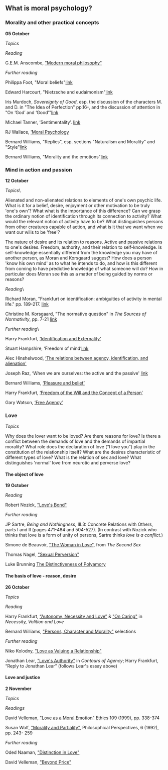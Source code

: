 
## What is moral psychology?

### Morality and other practical concepts

**05 October**

*Topics*


*Reading*

G.E.M. Anscombe, ["Modern moral philosophy"](https://www.dropbox.com/s/i3iqx4cy2o9cm8k/Anscombe%20-%20Modern_Moral_Philosophy.pdf?dl=0)


*Further reading*

Philippa Foot, "Moral beliefs"[link](https://www.dropbox.com/s/syecfcdyd7teiql/Foot_Moral_Beliefs.pdf?dl=0)

Edward Harcourt, "Nietzsche and eudaimonism"[link](https://www.dropbox.com/s/5kq5mnfdbsoitm9/Nietzsche_and_Eudaemonism.pdf?dl=0)

Iris Murdoch, *Sovereignty of Good*, esp.
the discussion of the characters M. and D. in "The Idea of Perfection" pp.16-, and the discussion of attention in "On ‘God’ and ‘Good’"[link](https://www.dropbox.com/s/dsxabeu2pms50qo/murdoch-good.pdf?dl=0)

Michael Tanner, ‘Sentimentality’. [link](https://www.dropbox.com/s/35kmaybpua1s3va/4544903.pdf?dl=0)

<!-- Jonathan Lear, 'Psychoanalysis and the Idea of a Moral Psychology: Memorial to Bernard Williams Philosophy'. -->

RJ Wallace, ['Moral Psychology](https://www.dropbox.com/s/h4hsgmkx5megpy5/wallace-moralpsychology-handbook.pdf?dl=0)

Bernard Williams, "Replies", esp. sections "Naturalism and Morality" and "Style"[link](https://www.dropbox.com/s/eskthks2rhdvfnf/Williams%20-%20Replies%20in%20World_Mind_Ethics.pdf?dl=0)

Bernard Williams, "Morality and the emotions"[link](https://www.dropbox.com/s/b3mu2xhxo6i4xeu/Williams%20-%20Morality%20and%20the%20Emotions.pdf?dl=0)

<!-- Richard Wollheim, ‘The good self and the bad self' in *The mind and its depths* [link]() -->


### Mind in action and passion

**12 October**

*Topics*\

Alienated and non-alienated relations to elements of one's own psychic life. What is it for a belief, desire, enjoyment or other motivation to be truly 'one's own'? What what is the importance of this difference? Can we grasp the ordinary notion of identification through its connection to activity? What would the relevant notion of activity have to be? What distinguishes persons from other creatures capable of action, and what is it that we want when we want our wills to be 'free'? 

The nature of desire and its relation to reasons. Active and passive relations to one's desires. Freedom, authority, and their relation to self-knowledge. Is self-knowledge essentially different from the knowledge you may have of another person, as Moran and Korsgaard suggest? How does a person 'know his own mind' as to what he intends to do, and how is this different from coming to have predictive knowledge of what someone will do? How in particular does Moran see this as a matter of being guided by norms or reasons?


*Reading*\

Richard Moran, "Frankfurt on identification: ambiguities of activity in mental life." pp. 189-217. [link](https://www.dropbox.com/s/y0x961osh0owbut/Moran-Frankfurt-Ambiguities.pdf?dl=0)

Christine M. Korsgaard, "The normative question" in *The Sources of Normativity*, pp. 7-21 [link](https://www.dropbox.com/s/h5ic8klzkq7xudl/Christine%20M.%20Korsgaard%20The%20Sources%20of%20Normativity%20%201996.pdf?dl=0)


*Further reading*\

Harry Frankfurt, [‘Identification and Externality’](https://www.dropbox.com/s/fxwmflv6n25u9zs/Identification_and_externality%20copy.pdf?dl=0)

Stuart Hampshire, ‘Freedom of mind’[link](https://www.dropbox.com/s/88ckc9of3ax9o5z/Freedom%20of%20Mind--Stuart%20Hampshire-1965.pdf?dl=0)

Alec Hinshelwood, [‘The relations between agency, identification, and alienation'](https://www.dropbox.com/s/7gtlbymaejfham7/hinshelwood-agency-identification-alienation.pdf?dl=0)

Joseph Raz, ‘When we are ourselves: the active and the passive' [link](https://www.dropbox.com/s/qvji0j41zczoe1a/raz-active-passive.pdf?dl=0)

Bernard Williams, [‘Pleasure and belief’](https://www.dropbox.com/s/ycy35sg9x3hi5gg/williams-pleasure-belief.pdf?dl=0)

Harry Frankfurt, [‘Freedom of the Will and the Concept of a Person’](https://www.dropbox.com/s/vxka9anoqc2jamh/frankfurt-person.pdf?dl=0)

Gary Watson, [‘Free Agency’](https://www.dropbox.com/s/t7xi0l24zgnyug3/watson%20free%20agency%202024703.pdf?dl=0)

<!-- William James, "What is an emotion?"[link](https://www.dropbox.com/s/f3i2rtaj7g7gh86/2_James_1884_WhatisanEmotion%20copy.pdf?dl=0)

Alexandra Newton, "Kant on animal and human pleasure"[link](https://www.dropbox.com/s/d30yj9y1z41xjfk/Newton_Kant_on_Animal_and_Human_Pleasure.pdf?dl=0) -->



### Love

*Topics*

Why does the lover want to be loved? Are there reasons for love? Is there a conflict between the demands of love and the demands of impartial morality? What role does the declaration of love (“I love you”) play in the constitution of the relationship itself? What are the desires characteristic of different types of love? What is the relation of sex and love? What distinguishes 'normal' love from neurotic and perverse love?

#### The object of love

**19 October**

*Reading*

Robert Nozick, ["Love's Bond"](https://www.dropbox.com/s/h1bjlc5ipt66iu6/Nozick%20-%20Loves%20Bond.pdf?dl=0)


*Further reading*

JP Sartre, *Being and Nothingness*, III.3: Concrete Relations with Others, parts I and II (pages 471-484 and 504-527). (In contrast with Nozick who thinks that love is a form of unity of persons, Sartre thinks *love is a conflict*.)

  <!-- - The paradoxes of love as the desire for possession, on the one hand, and love as the desire to be recognized and loved by a being essentially free, hence beyond one's possession. How are certain forms of love and desire inherently self-defeating, and what forms of desire may avoid this? Sadism and the failure of desire.* -->

Simone de Beauvoir, ["The Woman in Love"](https://www.dropbox.com/s/7melpw8of8gb28a/Beauvoir%20The%20Worman%20in%20Love.pdf?dl=0), from *The Second Sex*

Thomas Nagel, ["Sexual Perversion"](https://www.dropbox.com/s/hc7jilyjo8km0l6/Nagel%20-%20Sexual%20Perversion.pdf?dl=0)

Luke Brunning [The Distinctiveness of Polyamory](https://www.dropbox.com/s/6ayv41ex55lha09/Brunning%20-%20Polyamory.pdf?dl=0)

<!-- Roland Barthes, Lovers Discourse

Derrida, on the who and the what

Plato, Symposium -->



#### The basis of love - reason, desire

**26 October**

*Topics*

<!-- If Moran is right that we are to understand the relevant notion of identification and autonomy though the connection to reasons and justification, specifically in self-conscious deliberation, then what are we to make of the sort of connection or dependence or relation to another called love? To be mine or to identify with such desire must I understand it at the very least to be open to rational assessment? -->


*Reading*

Harry Frankfurt, [“Autonomy, Necessity and Love”](https://www.dropbox.com/s/aax64n7yqa3x7pj/Frankfurt%20-%20Autonomy_Necessity_Love.pdf?dl=0) & ["On Caring"](https://www.dropbox.com/s/s7bz5qand39dnpd/Frankfurt%20-%20On%20Caring.pdf?dl=0) in *Necessity, Volition and Love*

Bernard Williams, ["Persons, Character and Morality"](https://www.dropbox.com/s/83ucsxo9kyu6mbk/Williams%20-%20Persons%20Character%20Morality.pdf?dl=0) selections


*Further reading*

Niko Kolodny, ["Love as Valuing a Relationship"](https://github.com/UCL-PHIL/3097/blob/gh-pages/readings/Kolodny%20-%20Love%20Relationship.pdf?raw=true)

Jonathan Lear, ["Love's Authority"](https://github.com/UCL-PHIL/3097/blob/gh-pages/readings/Lear%20-%20Love's%20Authority.pdf?raw=true) in *Contours of Agency*; Harry Frankfurt, “Reply to Jonathan Lear” (follows Lear's essay above)


#### Love and justice

**2 November**

*Topics*


*Readings*

David Velleman, ["Love as a Moral Emotion"](https://www.dropbox.com/s/64k6dgkqzz2vef5/Velleman%20-%20Love%20as%20a%20Moral%20Emotion.pdf?dl=0) Ethics 109 (1999), pp. 338-374

Susan Wolf, ["Morality and Partiality"](https://www.dropbox.com/s/ycr2coivzncw3l5/Wolf%20-%20Partiality%20Morality.pdf?dl=0), Philosophical Perspectives, 6 (1992), pp. 243- 259


*Further reading*

Oded Naaman, ["Distinction in Love"](https://github.com/UCL-PHIL/3097/blob/gh-pages/readings/Naaman%20-%20Distinction%20in%20Love.pdf?raw=true)

David Velleman, ["Beyond Price"](https://github.com/UCL-PHIL/3097/blob/gh-pages/readings/Velleman%20-%20Beyond%20Price.pdf?raw=true)



<!-- [Handout on Velleman](https://github.com/UCL-PHIL/3097/blob/gh-pages/handouts/Velleman%20-%20Love%20Moral%20Emotion_HO.pdf?raw=true) -->

<!-- 
### November 3 - Grief

#### Topics

Does failure to experience grief at the death of someone close show lack of love? Is grief a disease? Can grief and depression be distinguished? Is it ever fitting to be depressed? Does grief serve a purpose? Does mourning? Is there any reason (justification) for the way in which grief tends to dissipate over time?

#### Reading

Berislav Marušić, ["Do Reasons Expire" (ms)](https://github.com/UCL-PHIL/3097/blob/gh-pages/readings/BeriMa%20-%20Do%20Reasons%20Expire.pdf?raw=true)

##### Further reading

Stephen Wilkinson, [“Is ‘Normal Grief’ a Mental Disorder?"](https://github.com/UCL-PHIL/3097/blob/gh-pages/readings/Wilkinson%20-%20Normer%20Grief%20Mental%20Disorder.pdf?raw=true)

Freud, ["Mourning and Melancholia"](https://github.com/UCL-PHIL/3097/blob/gh-pages/readings/Freud%20-%20Mourning%20Melancholia.pdf?raw=true) (l9l7), Standard Edition, XIV, pp. 239-258.

Gustafson, Donald ["Grief"](https://github.com/UCL-PHIL/3097/blob/gh-pages/readings/Gustafson%20-%20Grief.pdf?raw=true)

Lear, "Mourning and moral psychology", Psychoanalytic Psychology 2014, Vol. 31, No. 4, 470–481 http://dx.doi.org/10.1037/a0038064

Martha Nussbaum, [*Upheavals of Thought*](https://github.com/UCL-PHIL/3097/blob/gh-pages/readings/Nussbaum%20Upheav%20Thought%202.pdf?raw=true), "Humans and Other Animals", ch. 2

[*Upheavals of Thought*](https://github.com/UCL-PHIL/3097/blob/gh-pages/readings/Nussbaum%20Upheav%20Thought%203.pdf?raw=true) ch. 3

Kathleen Higgins, ["Love and Death"](https://github.com/UCL-PHIL/3097/blob/gh-pages/readings/Higgins%20-%20Love%20and%20Death.pdf?raw=true)

Cholbi,["Grief's Rationality, Backward and Forward"](https://github.com/UCL-PHIL/3097/blob/gh-pages/readings/Cholbi-2016-Philosophy_and_Phenomenological_Research.pdf?raw=true)


Film: Lars von Trier, *Melancholia*


### November 10 - Reading week

The perfect time to write a formative essay! Aim for 3-5 pages.


### November 17 - Anger

What is anger? How are we to understand the nature of anger? Is it distinct from hatred, vengefulness, resentment and the like? How is anger linked to taking revenge? Why do we feel anger? How if at all is anger linked to self-esteem? Does it express low self-esteem, for example? How related to honor? Does anger reveal anything about our dependnece on others? Is it ever permissible to feel and express anger? Would a good person be angry in certain circumstances? If it is sometimes right to be angry, what could explain why and when one should cease to be angry?

#### Reading

Nussbaum, ["Anger: Weakness, Payback, Down-Ranking" and "Emotions and Upheavals of Thought"](https://github.com/UCL-PHIL/3097/blob/gh-pages/readings/Nussbaum%20-%20Anger%20ch2%20and%20Appendix%20A.pdf?raw=true) in her *Anger and Forgiveness*

Amia Srinivasan, ["The Aptness of Anger" (ms)](https://github.com/UCL-PHIL/3097/blob/gh-pages/readings/AmiaS%20-%20Aptness-of-Anger.pdf?raw=true)


##### Further reading

Chrales Griswold, ["The Nature and Ethics of Vengful Anger"](https://github.com/UCL-PHIL/3097/blob/gh-pages/readings/Griswold%20-%20Vengful%20Anger.pdf?raw=true)

Marilyn Frye, “A Note on Anger” in *The Politics of Reality* (pp. 84-94)

Jeffrie Murphy, ["Two Cheers for Vindictiveness"](http://pun.sagepub.com/cgi/content/abstract/2/2/131)

[New Yorker profile of Nussbaum](http://www.newyorker.com/magazine/2016/07/25/martha-nussbaums-moral-philosophies)

Nussbaum in light of the US presidential election: ["Anger, Disgust, Fear: Powerlessness and the Politics of Blame"](http://www.abc.net.au/religion/articles/2016/11/14/4574917.htm)

Srinivasan, ["Would Politics Be Better Off Without Anger?"](https://www.thenation.com/article/a-righteous-fury/), review of Nussbaum in *The Nation*


<!-- • Aristotle, Rhetoric (excerpt).
• Bishop Butler, ‘Upon Resentment’.
Additional readings:
o Seneca, On Anger (excerpt). -->


<!-- 
*Video*\
[Debate between James Baldwin and William F. Buckley](https://www.youtube.com/watch?v=oFeoS41xe7w) on the question: "Is the American Dream at the expense of the American Negro?" Held at Cambridge University, 1965. -->


<!-- 
### November 24 - Forgiveness

#### Topics

#### Reading

Avishai Margalit, ["Forgiving and Forgetting"](https://github.com/UCL-PHIL/3097/blob/gh-pages/readings/Margalit-The%20Ethics%20of%20Memory.pdf?raw=true), in *The Ethics of Memory* pp. 183-210

Hannah Arendt, *The Human Condition* selections



##### Further reading

Lucy Allais, ["Wiping the Slate Clean: The Heart of Forgiveness"](https://github.com/UCL-PHIL/3097/blob/gh-pages/readings/Alias%20-%20Wiping%20Slate%20Clean.pdf?raw=true) Philosophy & Public Affairs, Vol. 36, No. 1 (Winter, 2008), 33-68

Cheshire Calhoun, [“Changing One’s Heart,”](https://github.com/UCL-PHIL/3097/blob/gh-pages/readings/Calhoun%20-%20Changing%20ones%20heart.pdf?raw=true) Ethics 103: 76-96 (1992)

Pamela Hieronymi, “Articulating an Uncompromising Forgiveness,” Philosophy and Phenomenological Research, 62 (3): 529–555 (2001)

Jeffrie Murphy, “Forgiveness and Resentment” from Forgiveness and Mercy, Cambridge: Cambridge University Press (1998)


### December 8 - What we think of ourselves and each other: guilt, innocence, shame and pride

#### Topics

What is the origin of feelings of shame? Of guilt? Do they serve a purpose? How are we to distinguish them? What are their relations to past wrongdoing? And to future behavior as well as to wishes and actual deeds? What is it to respond appropriately to such feelings?

#### Readings

David Velleman, ["The Genesis of Shame"](https://github.com/UCL-PHIL/3097/blob/gh-pages/readings/Velleman%20-%20Genesis%20of%20Shame.pdf?raw=true)

##### Further readings

Lucy O'Brien, "Shame and Other Forms of Social Pelting" (ms)

Gabrielle Taylor, ["Shame"](https://github.com/UCL-PHIL/3097/blob/gh-pages/readings/Taylor_-_Shame.pdf?raw=true) from *Pride, Shame and Guilt*

### December 15 - Shame -->

<!-- 

#### Readings

Bernard Williams, [*Shame and Necessity*](https://github.com/UCL-PHIL/3097/blob/gh-pages/readings/Williams%20-%20ShameNecessity.pdf?raw=true) 75-102, 219-223

##### Further readings

Ilham Dilman, ["Shame, Guilt and Remorse"](https://github.com/UCL-PHIL/3097/blob/gh-pages/readings/Dilman-1999-Philosophical_Investigations.pdf?raw=true)

Richard Wollheim, [*On the Emotions*](https://github.com/UCL-PHIL/3097/blob/gh-pages/readings/Wollheim%20-%20On_the_Emotions%203.pdf?raw=true) ch.3  -->
